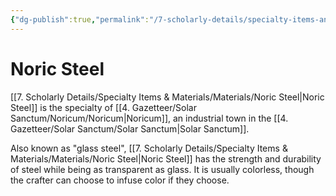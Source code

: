 ```yaml
---
{"dg-publish":true,"permalink":"/7-scholarly-details/specialty-items-and-materials/materials/noric-steel/","noteIcon":""}
---
```


# Noric Steel

[[7. Scholarly Details/Specialty Items & Materials/Materials/Noric Steel\|Noric Steel]] is the specialty of [[4. Gazetteer/Solar Sanctum/Noricum/Noricum\|Noricum]], an industrial town in the [[4. Gazetteer/Solar Sanctum/Solar Sanctum\|Solar Sanctum]].  

Also known as "glass steel", [[7. Scholarly Details/Specialty Items & Materials/Materials/Noric Steel\|Noric Steel]] has the strength and durability of steel while being as transparent as glass. It is usually colorless, though the crafter can choose to infuse color if they choose.

